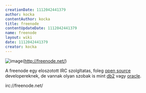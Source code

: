```yaml
---
creationDate: 1112042441379 
author: kocka 
contentAuthor: kocka 
title: freenode 
contentUpdateDate: 1112042441379 
name: freenode 
layout: wiki 
date: 1112042441379 
creator: kocka 
---
```

![image](http://freenode.net/logo.jpg)(http://freenode.net/)

A freenode egy eloszotott IRC szolgltatas, foleg [open source](Open%20Source.html) developereknek, de vannak olyan szobak is mint [db2](DB2.html) vagy [oracle](Oracle.html).

irc://freenode.net/
